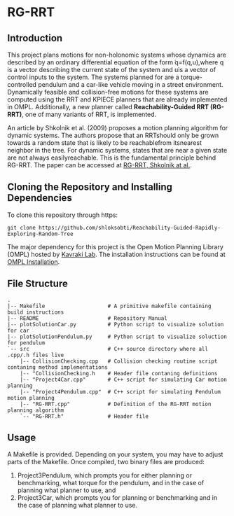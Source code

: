 # RG-RRT

## Introduction
This project plans motions for non-holonomic systems whose dynamics are described by an ordinary differential equation of the form ̇q=f(q,u),where q is a vector describing the current state of the system and uis a vector of control inputs to the system.  The systems planned for are a torque-controlled pendulum and a car-like vehicle moving in a street environment. Dynamically feasible and collision-free motions for these systems are computed using the RRT and KPIECE planners that are already implemented in OMPL. Additionally, a new planner called **Reachability-Guided RRT (RG-RRT)**, one of many variants of RRT, is implemented.

An article by Shkolnik et al. (2009) proposes a motion planning algorithm for dynamic systems. The authors propose that an RRTshould only be grown towards a random state that is likely to be reachablefrom itsnearest neighbor in the tree.  For dynamic systems, states that are near a given state are not always easilyreachable. This is the fundamental principle behind RG-RRT. The paper can be accessed at [RG-RRT, Shkolnik at al.](https://ieeexplore.ieee.org/document/5152874).

## Cloning the Repository and Installing Dependencies
To clone this repository through https:
```
git clone https://github.com/shloksobti/Reachability-Guided-Rapidly-Exploring-Random-Tree
```
The major dependency for this project is the Open Motion Planning Library (OMPL) hosted by [Kavraki Lab](http://www.kavrakilab.org/). The installation instructions can be found at [OMPL Installation](http://ompl.kavrakilab.org/installation.html).

## File Structure
```
.
|-- Makefile                    # A primitive makefile containing build instructions
|-- README                      # Repository Manual
|-- plotSolutionCar.py          # Python script to visualize solution for car
|-- plotSolutionPendulum.py     # Python script to visualize soluction for pendulum
`-- src                         # C++ source directory where all .cpp/.h files live
    |-- CollisionChecking.cpp   # Collision checking routine script contaning method implementations
    |-- "CollisionChecking.h    # Header file contaning definitions 
    |-- "Project4Car.cpp"       # C++ script for simulating Car motion planning
    |-- "Project4Pendulum.cpp"  # C++ script for simulating Pendulum motion planning
    |-- "RG-RRT.cpp"            # Definition of the RG-RRT motion planning algorithm
    `-- "RG-RRT.h"              # Header file 

```
## Usage
A Makefile is provided. Depending on your system, you may have to
adjust parts of the Makefile. Once compiled, two binary files are produced:
 1. Project3Pendulum, which prompts you for either planning or benchmarking,
 what torque for the pendulum, and in the case of planning what planner to use,
 and
 2. Project3Car, which prompts you for planning or benchmarking and in the case
of planning what planner to use.

